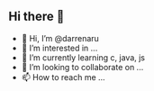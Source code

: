 ## Hi there 👋

- 👋 Hi, I’m @darrenaru
- 👀 I’m interested in ...
- 🌱 I’m currently learning c, java, js
- 💞️ I’m looking to collaborate on ...
- 📫 How to reach me ...

<!---
darrenthekid/darrenthekid is a ✨ special ✨ repository because its `README.md` (this file) appears on your GitHub profile.
You can click the Preview link to take a look at your changes.
--->


